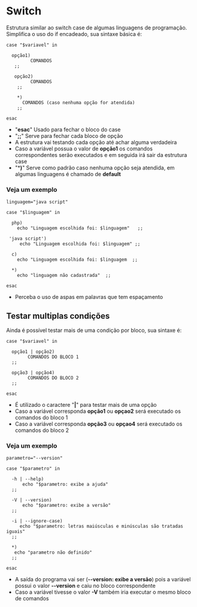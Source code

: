 # Switch

Estrutura similar ao switch case de algumas linguagens de programação. Simplifica o uso do if encadeado, sua sintaxe básica é:

```
case "$variavel" in 
  
  opção1) 
         COMANDOS
   ;;
   
   opção2)
         COMANDOS 
    ;;
    
    *)
      COMANDOS (caso nenhuma opção for atendida)
    ;; 

esac
```

* "**esac**" Usado para fechar o bloco do case
* "**;;**"  Serve para fechar cada bloco de opção
* A estrutura vai testando cada opção até achar alguma verdadeira
* Caso a variável possua o valor de **opção1** os comandos correspondentes serão executados e em seguida irá sair da estrutura case
* "***)**" Serve como padrão caso nenhuma opção seja atendida, em algumas linguagens é chamado de **default**

### Veja um exemplo
```
linguagem="java script"

case "$linguagem" in 
    
  php) 
    echo "Linguagem escolhida foi: $linguagem"   ;;  
  
 'java script')
     echo "Linguagem escolhida foi: $linguagem" ;;
    
  c)
    echo "Linguagem escolhida foi: $linguagem  ;; 

  *) 
    echo "linguagem não cadastrada"  ;;
   
esac
```
* Perceba o uso de aspas em palavras que tem espaçamento

## Testar multiplas condições

Ainda é possível testar mais de uma condição por bloco, sua sintaxe é:
```
case "$variavel" in 

  opção1 | opção2) 
        COMANDOS DO BLOCO 1  
  ;; 
    
  opção3 | opção4) 
        COMANDOS DO BLOCO 2  
  ;;
      
esac  
```
* É utilizado o caractere "**|**" para testar mais de uma opção
* Caso a variável corresponda **opção1** ou **opçao2** será executado os comandos do bloco 1
* Caso a variável corresponda **opção3** ou **opçao4** será executado os comandos do bloco 2
 
### Veja um exemplo 
```
parametro="--version"

case "$parametro" in 
    
  -h | --help)
      echo "$parametro: exibe a ajuda" 
  ;;  
  
  -V | --version)
      echo "$parametro: exibe a versão" 
  ;;
 
  -i | --ignore-case)
     echo "$parametro: letras maiúsculas e minúsculas são tratadas iguais" 
  ;;

  *) 
   echo "parametro não definido" 
  ;;
   
esac
```
* A saída do programa vai ser (**--version: exibe a versão**) pois a variável possui o valor **--version** e caiu no bloco correspondente
* Caso a variável tivesse o valor **-V** também iria executar o mesmo bloco de comandos

  
